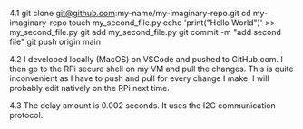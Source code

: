 4.1
git clone git@github.com:my-name/my-imaginary-repo.git
cd my-imaginary-repo
touch my_second_file.py
echo 'print("Hello World")' >> my_second_file.py
git add my_second_file.py
git commit -m "add second file"
git push origin main

4.2
I developed locally (MacOS) on VSCode and pushed to GitHub.com. I then go to the RPi secure shell on my VM and pull the changes. This is quite inconvenient as I have to push and pull for every change I make. I will probably edit natively on the RPi next time.

4.3
The delay amount is 0.002 seconds. It uses the I2C communication protocol.